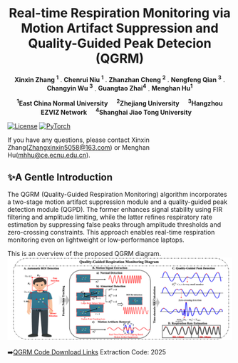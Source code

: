 <h1 align="center">
 Real-time Respiration Monitoring via Motion Artifact Suppression and Quality-Guided Peak Detecion (QGRM)
</h1>

<p align="center">
  <strong>Xinxin Zhang <sup>1</sup></sup></strong>
  .
  <strong>Chenrui Niu <sup>1</sup></sup></strong>
  .
  <strong>Zhanzhan Cheng <sup>2</sup></sup></strong>
  .
  <strong>Nengfeng Qian <sup>3</sup></sup></strong>
  .
  <strong>Changyin Wu <sup>3</sup></sup></strong>
  .
  <strong>Guangtao Zhai<sup>4</sup></strong>
  .
  <strong>Menghan Hu<sup>1</sup></strong>
</p>
<p align="center">

<p align="center">
  <strong><sup>1</sup>East China Normal University</strong> &nbsp;&nbsp;&nbsp;
  <strong><sup>2</sup>Zhejiang University</strong> &nbsp;&nbsp;&nbsp;
  <strong><sup>3</sup>Hangzhou EZVIZ Network</strong> &nbsp;&nbsp;&nbsp;
  <strong><sup>4</sup>Shanghai Jiao Tong University</strong> &nbsp;&nbsp;&nbsp;
</p>


[![License](https://img.shields.io/badge/License-Apache_2.0-blue.svg)](https://opensource.org/licenses/Apache-2.0) 
<a href="https://pytorch.org/get-started/locally/"><img alt="PyTorch" src="https://img.shields.io/badge/PyTorch-ee4c2c?logo=pytorch&logoColor=white"></a>

If you have any questions, please contact Xinxin Zhang(Zhangxinxin5058@163.com) or Menghan Hu(mhhu@ce.ecnu.edu.cn).

## ✨A Gentle Introduction
The QGRM (Quality-Guided Respiration Monitoring) algorithm incorporates a two-stage motion artifact suppression module and a quality-guided peak detection module (QGPD). The former enhances signal stability using FIR filtering and amplitude limiting, while the latter refines respiratory rate estimation by suppressing false peaks through amplitude thresholds and zero-crossing constraints. This approach enables real-time respiration monitoring even on lightweight or low-performance laptops.


This is an overview of the proposed QGRM diagram.
![image](https://github.com/zxx5058/QGRM/blob/main/ImgeFolder/Diagram.png)

➡️[QGRM Code Download Links](https://pan.baidu.com/s/1RPGicokJLCXRwUyZkPUgjw?pwd=2025)
Extraction Code: 2025

